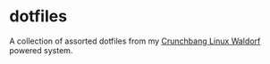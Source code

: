 # dotfiles

A collection of assorted dotfiles from my [Crunchbang Linux Waldorf](http://www.crunchbang.org/ "Crunchbang Linux") powered system.
